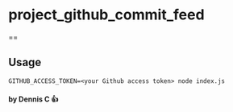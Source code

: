 # project_github_commit_feed

==

Usage
-----
```
GITHUB_ACCESS_TOKEN=<your Github access token> node index.js
```

#### by Dennis C :+1:

